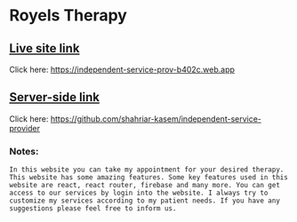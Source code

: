 # Royels Therapy

## [Live site link](https://independent-service-prov-b402c.web.app )
Click here: https://independent-service-prov-b402c.web.app 

## [Server-side link](https://github.com/shahriar-kasem/independent-service-provider)
Click here: https://github.com/shahriar-kasem/independent-service-provider 

### Notes:
`In this website you can take my appointment for your desired therapy. This website has some amazing features. Some key features used in this website are react, react router, firebase and many more. You can get access to our services by login into the website. I always try to customize my services according to my patient needs. If you have any suggestions please feel free to inform us.`